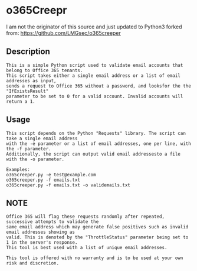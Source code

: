 # o365Creepr

I am not the originator of this source and just updated to Python3
forked from: https://github.com/LMGsec/o365creeper

## Description
    This is a simple Python script used to validate email accounts that belong to Office 365 tenants. 
    This script takes either a single email address or a list of email addresses as input, 
    sends a request to Office 365 without a password, and looksfor the the "IfExistsResult"
    parameter to be set to 0 for a valid account. Invalid accounts will return a 1.

## Usage
    This script depends on the Python "Requests" library. The script can take a single email address
    with the -e parameter or a list of email addresses, one per line, with the -f parameter. 
    Additionally, the script can output valid email addressesto a file with the -o parameter.
    
    Examples:
    o365creeper.py -e test@example.com
    o365creeper.py -f emails.txt
    o365creeper.py -f emails.txt -o validemails.txt

## NOTE
    Office 365 will flag these requests randomly after repeated, successive attempts to validate the 
    same email address which may generate false positives such as invalid email addresses showing as 
    valid. This is denoted by the "ThrottleStatus" parameter being set to 1 in the server's response. 
    This tool is best used with a list of unique email addresses.
    
    This tool is offered with no warranty and is to be used at your own risk and discretion.
